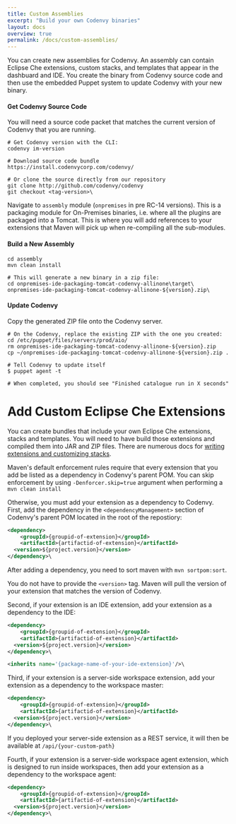 ```yaml
---
title: Custom Assemblies
excerpt: "Build your own Codenvy binaries"
layout: docs
overview: true
permalink: /docs/custom-assemblies/
---
```

You can create new assemblies for Codenvy. An assembly can contain Eclipse Che extensions, custom stacks, and templates that appear in the dashbuard and IDE.  You create the binary from Codenvy source code and then use the embedded Puppet system to update Codenvy with your new binary.

#### Get Codenvy Source Code

You will need a source code packet that matches the current version of Codenvy that you are running.
```shell  
# Get Codenvy version with the CLI:
codenvy im-version

# Download source code bundle
https://install.codenvycorp.com/codenvy/

# Or clone the source directly from our repository
git clone http://github.com/codenvy/codenvy
git checkout <tag-version>\
```
Navigate to `assembly` module (`onpremises` in pre RC-14 versions). This is a packaging module for On-Premises binaries, i.e. where all the plugins are packaged into a Tomcat. This is where you will add references to your extensions that Maven will pick up when re-compiling all the sub-modules.

#### Build a New Assembly
```shell  
cd assembly
mvn clean install

# This will generate a new binary in a zip file:
cd onpremises-ide-packaging-tomcat-codenvy-allinone\target\
onpremises-ide-packaging-tomcat-codenvy-allinone-${version}.zip\
```
#### Update Codenvy
Copy the generated ZIP file onto the Codenvy server. 
```shell  
# On the Codenvy, replace the existing ZIP with the one you created:
cd /etc/puppet/files/servers/prod/aio/
rm onpremises-ide-packaging-tomcat-codenvy-allinone-${version}.zip
cp ~/onpremises-ide-packaging-tomcat-codenvy-allinone-${version}.zip .

# Tell Codenvy to update itself
$ puppet agent -t

# When completed, you should see "Finished catalogue run in X seconds"
```

# Add Custom Eclipse Che Extensions  
You can create bundles that include your own Eclipse Che extensions, stacks and templates. You will need to have build those extensions and compiled them into JAR and ZIP files. There are numerous docs for [writing extensions and customizing stacks](https://eclipse-che.readme.io/docs/introduction-1).

Maven's default enforcement rules require that every extension that you add be listed as a dependency in Codenvy's parent POM. You can skip enforcement by using `-Denforcer.skip=true` argument when performing a `mvn clean install`

Otherwise, you must add your extension as a dependency to Codenvy.  First, add the dependency in the `<dependencyManagement>` section of Codenvy's parent POM located in the root of the repostiory:
```xml  
<dependency>
	<groupId>{groupid-of-extension}</groupId>
	<artifactId>{artifactid-of-extension}</artifactId>
  <version>${project.version}</version>
</dependency>\
```
After adding a dependency, you need to sort maven with `mvn sortpom:sort`.

You do not have to provide the `<version>` tag. Maven will pull the version of your extension that matches the version of Codenvy. 

Second, if your extension is an IDE extension, add your extension as a dependency to the IDE:
```xml  
<dependency>
	<groupId>{groupid-of-extension}</groupId>
	<artifactId>{artifactid-of-extension}</artifactId>
  <version>${project.version}</version>
</dependency>\
```

```xml  
<inherits name='{package-name-of-your-ide-extension}'/>\
```
Third, if your extension is a server-side workspace extension, add your extension as a dependency to the workspace master:
```xml  
<dependency>
	<groupId>{groupid-of-extension}</groupId>
	<artifactId>{artifactid-of-extension}</artifactId>
  <version>${project.version}</version>
</dependency>\
```
If you deployed your server-side extension as a REST service, it will then be available at `/api/{your-custom-path}`

Fourth, if your extension is a server-side workspace agent extension, which is designed to run inside workspaces, then add your extension as a dependency to the workspace agent:
```xml  
<dependency>
	<groupId>{groupid-of-extension}</groupId>
	<artifactId>{artifactid-of-extension}</artifactId>
  <version>${project.version}</version>
</dependency>\
```
